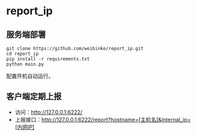 # report_ip

## 服务端部署
```
git clone https://github.com/weibinke/report_ip.git
cd report_ip
pip install -r requirements.txt
python main.py
```

配置开机自动运行。

## 客户端定期上报
- 访问：http://127.0.0.1:6222/
- 上报接口：http://127.0.0.1:6222/report?hostname=[主机名]&internal_ip=[内网IP]